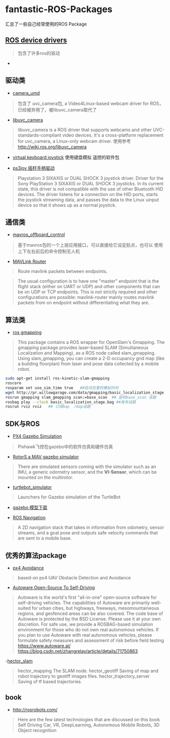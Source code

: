# fantastic-ROS-Packages
汇总了一些自己经常使用的ROS Package

## [ROS device drivers](https://github.com/ros-drivers)
>包含了许多ros的驱动

- []()

## 驱动类

- [camera_umd](https://github.com/ros-drivers/camera_umd)
>包含了 uvc_camera包, a Video4Linux-based webcam driver for ROS，已经被弃用了，被libuvc_camera取代了
- [libuvc_camera](https://github.com/ros-drivers/libuvc_ros)
>libuvc_camera is a ROS driver that supports webcams and other UVC-standards-compliant video devices. It's a cross-platform replacement for uvc_camera, a Linux-only webcam driver. 使用参考 http://wiki.ros.org/libuvc_camera


- [virtual keyboard joystick](https://github.com/ethz-asl/rotors_simulator/wiki/Setup-virtual-keyboard-joystick)
使用键盘模拟 遥控的软件包


- [ps3joy 摇杆手柄驱动](http://wiki.ros.org/ps3joy)
>Playstation 3 SIXAXIS or DUAL SHOCK 3 joystick driver. Driver for the Sony PlayStation 3 SIXAXIS or DUAL SHOCK 3 joysticks. In its current state, this driver is not compatible with the use of other Bluetooth HID devices. The driver listens for a connection on the HID ports, starts the joystick streaming data, and passes the data to the Linux uinput device so that it shows up as a normal joystick.




## 通信类


- [mavros_offboard_control](https://github.com/raaslab/mavros_offboard_control)
>基于mavros包的一个上层应用接口，可以直接给它设定航点，也可以 使用上下左右前后的命令控制无人机

- [MAVLink Router](https://github.com/intel/mavlink-router)
>Route mavlink packets between endpoints. 

>The usual configuration is to have one "master" endpoint that is the flight stack (either on UART or UDP) and other components that can be on UDP or TCP endpoints. This is not strictly required and other configurations are possible: mavlink-router mainly routes mavlink packets from on endpoint without differentiating what they are.

## 算法类

- [ros gmapping](https://github.com/ros-perception/slam_gmapping)
>This package contains a ROS wrapper for OpenSlam's Gmapping. The gmapping package provides laser-based SLAM (Simultaneous Localization and Mapping), as a ROS node called slam_gmapping. Using slam_gmapping, you can create a 2-D occupancy grid map (like a building floorplan) from laser and pose data collected by a mobile robot.

```bash
sudo apt-get install ros-kinetic-slam-gmapping
roscore
rosparam set use_sim_time true   ##启动包里的模拟时间
wget http://pr.willowgarage.com/data/gmapping/basic_localization_stage.bag ##测试的激光雷达数据集
rosrun gmapping slam_gmapping scan:=base_scan  ## 监听base_scan 话题
rosbag play --clock basic_localization_stage.bag ##发布话题
rosrun rviz rviz   ## 订阅map  /map话题

```


## SDK与ROS

- [PX4 Gazebo Simulation](http://dev.px4.io/en/simulation/gazebo.html)
>Pixhawk飞控在gazebo中的软件仿真和硬件仿真

- [RotorS a MAV gazebo simulator ](https://github.com/ethz-asl/rotors_simulator)
>There are simulated sensors coming with the simulator such as an IMU, a generic odometry sensor, and the **VI-Sensor**, which can be mounted on the multirotor.

- [turtlebot_simulator](https://github.com/turtlebot/turtlebot_simulator)
>Launchers for Gazebo simulation of the TurtleBot

- [gazebo 模型下载](https://bitbucket.org/osrf/gazebo_models/src/9533d55593096e7ebdfb539e99d2bf9cb1bff347?at=default)


- [ROS Navigation ](https://github.com/ros-planning/navigation)
> A 2D navigation stack that takes in information from odometry, sensor streams, and a goal pose and outputs safe velocity commands that are sent to a mobile base.

## 优秀的算法package

- [px4 Avoidance  ](https://github.com/PX4/avoidance)
>based-on px4 UAV Obstacle Detection and Avoidance


- [Autoware Open-Source To Self-Driving](https://github.com/CPFL/Autoware)
>Autoware is the world's first "all-in-one" open-source software for self-driving vehicles. The capabilities of Autoware are primarily well-suited for urban cities, but highways, freeways, mesomountaineous regions, and geofenced areas can be also covered. The code base of Autoware is protected by the BSD License. Please use it at your own discretion. For safe use, we provide a ROSBAG-based simulation environment for those who do not own real autonomous vehicles. If you plan to use Autoware with real autonomous vehicles, please formulate safety measures and assessment of risk before field testing
> https://www.autoware.ai/
> https://blog.csdn.net/zhangrelay/article/details/71750863



-[hector_slam ](http://wiki.ros.org/hector_slam)
>hector_mapping The SLAM node.
>hector_geotiff Saving of map and robot trajectory to geotiff images files.
>hector_trajectory_server Saving of tf based trajectories.



## book

- http://rosrobots.com/
> Here are the few latest technologies that are discussed on this book
> Self Driving Car, VR, DeepLearning, Autonomous Mobile Robots, 3D Object recognition 